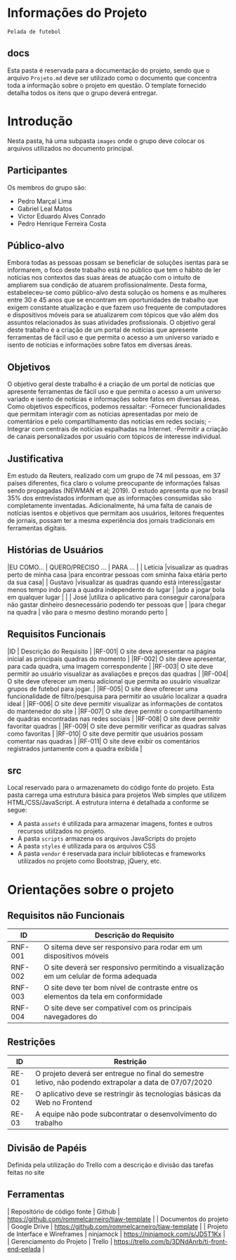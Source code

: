 # Informações do Projeto
`Pelada de futebol`  
## docs
Esta pasta é reservada para a documentação do projeto, sendo que o arquivo `Projeto.md` deve ser utilizado como o documento que concentra toda a informação sobre o projeto em questão. O template fornecido detalha todos os itens que o grupo deverá entregar.

# Introdução
Nesta pasta, há uma subpasta `images` onde o grupo deve colocar os arquivos utilizados no documento principal.



## Participantes
Os membros do grupo são: 
- Pedro Marçal Lima
- Gabriel Leal Matos
- Victor Eduardo Alves Conrado
- Pedro Henrique Ferreira Costa

## Público-alvo
Embora todas as pessoas possam se beneficiar de soluções isentas para se informarem, o foco deste trabalho está no público que tem o hábito de ler notícias nos contextos das suas áreas de atuação com o intuito de ampliarem sua condição de atuarem profissionalmente.
Desta forma, estabeleceu-se como público-alvo desta solução os homens e as mulheres entre 30 e 45 anos que se encontram em oportunidades de trabalho que exigem constante atualização e que fazem uso frequente de computadores e dispositivos móveis para se atualizarem com tópicos que vão além dos assuntos relacionados às suas atividades profissionais.
O objetivo geral deste trabalho é a criação de um portal de notícias que apresente ferramentas de fácil uso e que permita o acesso a um universo variado e isento de notícias e informações sobre fatos em diversas áreas.



## Objetivos
O objetivo geral deste trabalho é a criação de um portal de notícias que apresente ferramentas de fácil uso e que permita o acesso a um universo variado e isento de notícias e informações sobre fatos em diversas áreas.
Como objetivos específicos, podemos ressaltar:
-Fornecer funcionalidades que permitam interagir com as notícias apresentadas por meio de comentários e pelo compartilhamento das notícias em redes sociais;
-Integrar com centrais de notícias espalhadas na Internet.
-Permitir a criação de canais personalizados por usuário com tópicos de interesse individual.


## Justificativa
Em estudo da Reuters, realizado com um grupo de 74 mil pessoas, em 37 países diferentes, fica claro o volume preocupante de informações falsas sendo propagadas  (NEWMAN et al; 2019). O estudo apresenta que no brasil 35% dos entrevistados informam que as informações consumidas são completamente inventadas. 
Adicionalmente, há uma falta de canais de notícias isentos e objetivos que permitam aos usuários, leitores frequentes de jornais, possam ter a mesma experiência dos jornais tradicionais em ferramentas digitais. 

## Histórias de Usuários

|EU COMO... |            QUERO/PRECISO ...             |                              PARA ...                          |
| Leticia   |visualizar as quadras perto de minha casa |para encontrar pessoas com sminha faixa etária perto da sua casa|
| Gustavo   |visualizar as quadras quando está interess|gastar menos tempo indo para a quadra independente do lugar     |
            |ado a jogar bola em qualquer lugar        |                                                                |
| José      |utiliza o aplicativo para conseguir carona|para não gastar dinheiro desnecessário podendo ter pessoas que  |
            |para chegar na quadra                     | vão para o mesmo destino morando perto                         |

## Requisitos Funcionais
|ID    | Descrição do Requisito  |
|RF-001| O site deve apresentar na página inicial as principais quadras do momento  |
|RF-002| O site deve apresentar, para cada quadra, uma imagem correspondente  |
|RF-003| O site deve permitir ao usuário visualizar as avaliações e preços das quadras |
|RF-004| O site deve oferecer um menu adicional que permita ao usuário visualizar grupos de futebol para jogar.   |
|RF-005| O site deve oferecer uma funcionalidade de filtro/pesquisa para permitir ao usuário localizar a quadra ideal  |
|RF-006| O site deve permitir visualizar as informações de contatos do mantenedor do site   |
|RF-007| O site deve permitir o compartilhamento de quadras encontradas nas redes sociais   |
|RF-008| O site deve permitir favoritar quadras   |
|RF-009| O site deve permitir verificar as quadras salvas como favoritas   |
|RF-010| O site deve permitir que usuários possam comentar nas quadras   |
|RF-011| O site deve exibir os comentários registrados juntamente com a quadra exibida   |

## src
Local reservado para o armazenameto do código fonte do projeto. Esta pasta carrega uma estrutura básica para projetos Web simples que utilizem HTML/CSS/JavaScript. A estrutura interna é detalhada a conforme se segue:
- A pasta `assets` é utilizada para armazenar imagens, fontes e outros recursos utiilzados no projeto. 
- A pasta `scripts` armazena os arquivos JavaScripts do projeto
- A pasta `styles` é utilizada para os arquivos CSS
- A pasta `vendor` é reservada para incluir bibliotecas e frameworks utilizados no projeto como Bootstrap, jQuery, etc.

# Orientações sobre o projeto

## Requisitos não Funcionais
|ID     | Descrição do Requisito  |
|-------|-------------------------|
|RNF-001| O sitema deve ser responsivo para rodar em um dispositivos móveis |
|RNF-002| O site deverá ser responsivo permitindo a visualização em um celular de forma adequada |
|RNF-003| O site deve ter bom nível de contraste entre os elementos da tela em conformidade  |
|RNF-004| O site deve ser compatível com os principais navegadores do |

## Restrições
|ID| Restrição |
|--|---------------|
|RE-01| O projeto deverá ser entregue no final do semestre letivo, não podendo extrapolar a data de 07/07/2020 |
|RE-02| O aplicativo deve se restringir às tecnologias básicas da Web no Frontend |
|RE-03| A equipe não pode subcontratar o desenvolvimento do trabalho |

## Divisão de Papéis
Definida pela utilização do Trello com a descrição e divisão das tarefas feitas no site

## Ferramentas
| Repositório de código fonte | Github | https://github.com/rommelcarneiro/tiaw-template |
| Documentos do projeto | Google Drive | https://github.com/rommelcarneiro/tiaw-template |
| Projeto de Interface e  Wireframes | ninjamock | https://ninjamock.com/s/JD5T1Kx |
| Gerenciamento do Projeto | Trello | https://trello.com/b/3DNdAnrb/ti-front-end-pelada |


